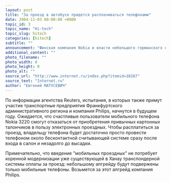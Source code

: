 ```yaml
---
layout: post
title: "За проезд в автобусе придется расплачиваться телефонами"
date: 2004-11-03 00:00:00 +0000
topic_id: 3
topic_name: "Hi-tech"
topic_slug: hitech
categories: [hitech]
subtitle: ""
announcement: "Финская компания Nokia и власти небольшого германского города Ханау приступили к испытаниям системы бесконтактной оплаты за проезд в общественном транспорте с помощью сотовых телефонов."
additional_content: ""
photo_filename: ""
photo_width: 0
photo_height: 0
photo_alt: ""
source_url: "http://www.internet.ru/index.php?itemid=10267"
source_text: "Internet.ru"
author: "Евгений МАТУСЕВИЧ"
---
```

По информации агентства Reuters, испытания, в которых также примут участие транспортные предприятия Франкфуртского административного региона и компания Philips, начнутся в будущем году. Ожидается, что счастливые пользователи мобильного телефона Nokia 3220 смогут отказаться от приобретения привычных картонных талончиков в пользу электронных проездных. Чтобы расплатиться за проезд, владельцу телефона будет достаточно просто провести телефоном около бесконтактной считывающей системе сразу после входа в салон и незадолго до высадки.

Примечательно, что введение "мобильных проездных" не потребует коренной модернизации уже существующей в Ханау транспондерной системы оплаты за проезд: небольшому апгрейду будут подвержены только мобильные телефоны. Возьмется за этот апгрейд компания Philips.
